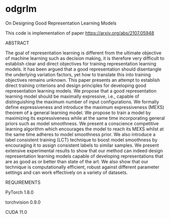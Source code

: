 # odgrlm
On Designing Good Representation Learning Models

This code is implementation of paper https://arxiv.org/abs/2107.05948

ABSTRACT

The goal of representation learning is different from the ultimate objective of machine learning such as decision making, it is therefore very difficult to establish clear and direct objectives for training representation learning models. It has been argued that a good representation should disentangle the underlying variation factors, yet how to translate this into training objectives remains unknown. This paper presents an attempt to establish direct training criterions and design principles for developing good representation learning models. We propose that a good representation learning model should be maximally expressive, i.e., capable of distinguishing the maximum number of input configurations. We formally define expressiveness and introduce the maximum expressiveness (MEXS) theorem of a general learning model. We propose to train a model by maximizing its expressiveness while at the same time incorporating general priors such as model smoothness. We present a conscience competitive learning algorithm which encourages the model to reach its MEXS whilst at the same time adheres to model smoothness prior. We also introduce a label consistent training (LCT) technique to boost model smoothness by encouraging it to assign consistent labels to similar samples. We present extensive experimental results to show that our method can indeed design representation learning models capable of developing representations that are as good as or better than state of the art. We also show that our technique is computationally efficient, robust against different parameter settings and can work effectively on a variety of datasets. 

REQUIREMENTS

PyTorch 1.8.0

torchvision 0.9.0

CUDA 11.0
